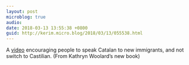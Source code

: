 ```yaml
---
layout: post
microblog: true
audio: 
date: 2018-03-13 13:55:38 +0800
guid: http://kerim.micro.blog/2018/03/13/055538.html
---
```

A [video](http://llengua.gencat.cat/ca/serveis/informacio_i_difusio/campanyes/encomana/participa-hi_encomana)  encouraging people to speak Catalan to new immigrants, and not switch to Castilian. (From Kathryn Woolard’s new book) 
